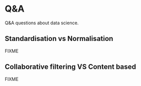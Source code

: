 # Q&A
Q&A questions about data science.


## Standardisation vs Normalisation
FIXME

## Collaborative filtering VS Content based
FIXME
